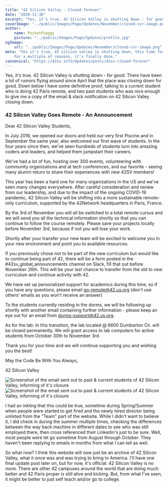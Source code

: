 ```yaml
---
title: "42 Silicon Valley - Closed forever"
date: "2020-11-30"
excerpt: "Yes, it's true. 42 Silicon Valley is shutting down - for good."
coverImage: "../public/Images/Page/Updates/November/closed-cvr-image.png"
author:
    name: PocketPipggy
    picture: "../public/Images/Page/Updates/profile.jpg"
ogImage:
    url: "../public/Images/Page/Updates/November/closed-cvr-image.png"
meta: "Yes it's true, 42 silicon valley is shutting down, this time for good.
    For a multiple of reasons, it's finally done."
cannonical: "https://42sv.info/Updates/posts/42sv-closed-forever"
---
```


<p class='blog-p'>
Yes, it's true. 42 Silicon Valley is shutting down - for good. There have been
a lot of rumors flying around since April that the place was closing down for
good. Down below I have some definitive proof, talking to a current student who
is doing 42 Paris remote, and two past students who was nice enough to give me
a copy of the email & slack notification on 42 Silicon Valley closing down.  
</p>

<div class='blog-transcription'>
<h3> 42 Silicon Valley Goes Remote - An Announcement </h3>

Dear 42 Silicon Valley Students,

In July 2016, we opened our doors and held our very first Piscine and in September the same year, also welcomed our first wave of students. In the four years since then, we've seen hundreds of students turn into amazing coders and leaders, and helped them jumpstart their careers.

We've had a lot of fun, hosting over 300 events, volunteering with community organizations and at tech conferences, and our favorite - seeing many alumni return to share their experiences with new 42SV members!

This year has been a hard one for many organizations in the US and we've seen many changes everywhere. After careful consideration and review from our leadership, and due to the impact of the ongoing COVID-19 pandemic, 42 Silicon Valley will be shifting into a more sustainable remote-only curriculum, supported by the 42Network headquarters in Paris, France.

By the 3rd of November you will all be switched to a total remote cursus and we will send you all the technical information shortly so that you can continue to follow the course remotely. Please save your projects locally before November 3rd, because if not you will lose your work.

Shortly after your transfer your new team will be excited to welcome you in your new environment and point you to available resources.

If you previously chose not to be part of the new curriculum but would like to continue being part of 42, there will be a form posted in the #42sv_global_announcements channel on Slack, fill that out before November 26th. This will be your last chance to transfer from the old to new curriculum and continue activity with 42.

We have set up personalized support for academics during this time, so if you have any questions, please email go-remote@42.us.org (don't use others' emails as you won't receive an answer)

To the students currently residing in the dorms, we will be following up shortly with another email containing further information - please keep an eye out for an email from dorms-support@42.us.org.

As for the lab: In this transition, the lab located @ 6600 Dumbarton Cir. will be closed permanently. We will grant access to lab computers for active students from October 30th to November 3rd.

Thank you for your time and we will continue supporting you and wishing you the best!

May the Code Be With You Always,

42 Silicon Valley
</div>


<span class='blog-img'>
<img src="/Images/Page/Updates/November/closed1.png" alt="Screenshot of the
    email sent out to past & current students of 42 Silicon Valley, informing of it's
    closure" />
</span>

<span class='blog-img'>
<img src="/Images/Page/Updates/November/closed2.png" alt="Screenshot of the
    email sent out to past & current students of 42 Silicon Valley, informing of it's
    closure" />
</span>


<p class='blog-p'>
I had an inkling that this could be true, sometime during Spring/Summer
when people were started to get fired and the newly hired director being
unlisted from the "Team" part of the website. While I didn't want to believe it,
I did check in during the summer multiple times, checking the differences between
the way back machine in different dates to see who was still employed there, then
cross referenced their Linkedin's just to be sure. Well, most people were let go
sometime from August through October. They haven't been replying to emails in
months from what I can tell as well.
</p>

<p class='blog-p'>
So what now? I think this website will now just be an archive of 42 Silicon
Valley, what it once was and was trying to bring to America. I'll have one final
update post later on, but for now, it's official: 42 Silicon Valley is no more.
There are other 42 campuses around the world that are doing much better and
42 Paris proper is still alive and kicking. But, from what I've seen, it might
be better to just self teach and/or go to college.
</p>
